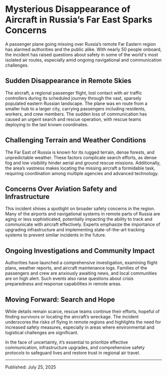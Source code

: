 # Mysterious Disappearance of Aircraft in Russia’s Far East Sparks Concerns

A passenger plane going missing over Russia’s remote Far Eastern region has alarmed authorities and the public alike. With nearly 50 people onboard, the incident has raised questions about safety in some of the world's most isolated air routes, especially amid ongoing navigational and communication challenges.

## Sudden Disappearance in Remote Skies

The aircraft, a regional passenger flight, lost contact with air traffic controllers during its scheduled journey through the vast, sparsely populated eastern Russian landscape. The plane was en route from a smaller hub to a larger city, carrying passengers including residents, workers, and crew members. The sudden loss of communication has caused an urgent search and rescue operation, with rescue teams deploying to the last known coordinates.

## Challenging Terrain and Weather Conditions

The Far East of Russia is known for its rugged terrain, dense forests, and unpredictable weather. These factors complicate search efforts, as dense fog and low visibility hinder aerial and ground rescue missions. Additionally, the area’s vastness makes locating the missing aircraft a formidable task, requiring coordination among multiple agencies and advanced technology.

## Concerns Over Aviation Safety and Infrastructure

This incident shines a spotlight on broader safety concerns in the region. Many of the airports and navigational systems in remote parts of Russia are aging or less sophisticated, potentially impacting the ability to track and communicate with aircraft effectively. Experts emphasize the importance of upgrading infrastructure and implementing state-of-the-art tracking systems to prevent similar incidents in the future.

## Ongoing Investigations and Community Impact

Authorities have launched a comprehensive investigation, examining flight plans, weather reports, and aircraft maintenance logs. Families of the passengers and crew are anxiously awaiting news, and local communities are on high alert. Such events also raise questions about crisis preparedness and response capabilities in remote areas.

## Moving Forward: Search and Hope

While details remain scarce, rescue teams continue their efforts, hopeful of finding survivors or locating the aircraft’s wreckage. The incident underscores the risks of flying in remote regions and highlights the need for increased safety measures, especially in areas where environmental and logistical challenges are significant.

In the face of uncertainty, it’s essential to prioritize effective communication, infrastructure upgrades, and comprehensive safety protocols to safeguard lives and restore trust in regional air travel.

---

Published: July 25, 2025
